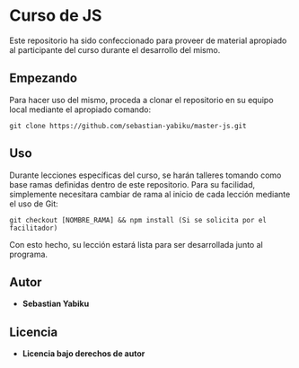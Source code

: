 # Curso de JS

Este repositorio ha sido confeccionado para proveer de material apropiado al participante del curso durante el desarrollo del mismo.

## Empezando

Para hacer uso del mismo, proceda a clonar el repositorio en su equipo local mediante el apropiado comando:

```
git clone https://github.com/sebastian-yabiku/master-js.git
```

## Uso

Durante lecciones específicas del curso, se harán talleres tomando como base ramas definidas dentro de este repositorio. Para su facilidad, simplemente necesitara cambiar de rama al inicio de cada lección mediante el uso de Git:

```
git checkout [NOMBRE_RAMA] && npm install (Si se solicita por el facilitador)
```

Con esto hecho, su lección estará lista para ser desarrollada junto al programa.

## Autor

* **Sebastian Yabiku**

## Licencia

* **Licencia bajo derechos de autor**